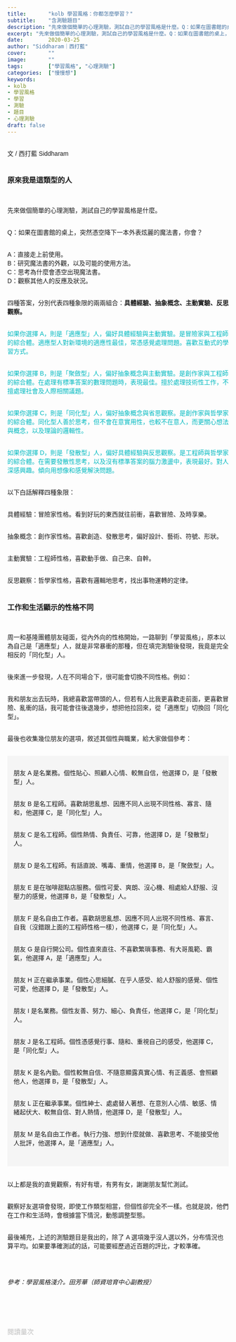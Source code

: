 ```yaml
---
title:       "kolb 學習風格：你都怎麼學習？"
subtitle:    "含測驗題目"
description: "先來做個簡單的心理測驗，測試自己的學習風格是什麼。Q：如果在圖書館的桌上，突然憑空降下一本外表炫麗的魔法書，你會？"
excerpt: "先來做個簡單的心理測驗，測試自己的學習風格是什麼。Q：如果在圖書館的桌上，突然憑空降下一本外表炫麗的魔法書，你會？"
date:        2020-03-25
author: "Siddharam｜西打藍"
cover:       ""
image:       ""
tags:        ["學習風格", "心理測驗"]
categories:  ["慢慢想"]
keywords:
- kolb
- 學習風格
- 學習
- 測驗
- 題目
- 心理測驗
draft: false
---
```


<article style="font-family: 'Noto Sans TC', '微軟正黑體', sans-serif; font-weight: 300;">

<br>文 / 西打藍 Siddharam<br><br>

<h3 class="article-h1-color">原來我是這類型的人</h3><br>

先來做個簡單的心理測驗，測試自己的學習風格是什麼。<br><br>

Q：如果在圖書館的桌上，突然憑空降下一本外表炫麗的魔法書，你會？<br><br>

A：直接走上前使用。<br>
B：研究魔法書的外觀，以及可能的使用方法。<br>
C：思考為什麼會憑空出現魔法書。<br>
D：觀察其他人的反應及狀況。<br><br>

四種答案，分別代表四種象限的兩兩組合：<b>具體經驗、抽象概念、主動實驗、反思觀察。</b><br><br>

<div style="color: rgb(2, 186, 192);">
如果你選擇 A，則是「適應型」人，偏好具體經驗與主動實驗。是冒險家與工程師的綜合體。適應型人對新環境的適應性最佳，常憑感覺處理問題。喜歡互動式的學習方式。<br><br>

如果你選擇 B，則是「聚斂型」人，偏好抽象概念與主動實驗。是創作家與工程師的綜合體。在處理有標準答案的數理問題時，表現最佳。擅於處理技術性工作，不擅處理社會及人際相關議題。<br><br>

如果你選擇 C，則是「同化型」人，偏好抽象概念與省思觀察。是創作家與哲學家的綜合體。同化型人善於思考，但不會在意實用性，也較不在意人，而更關心想法與概念，以及理論的邏輯性。<br><br>

如果你選擇 D，則是「發散型」人，偏好具體經驗與反思觀察。是工程師與哲學家的綜合體。在需要發散性思考，以及沒有標準答案的腦力激盪中，表現最好。對人深感興趣。傾向用想像和感覺解決問題。<br><br>
</div>

以下白話解釋四種象限：<br><br>

具體經驗：冒險家性格。看到好玩的東西就往前衝，喜歡冒險、及時享樂。<br><br>

抽象概念：創作家性格。喜歡創造、發散思考，偏好設計、藝術、符號、形狀。<br><br>

主動實驗：工程師性格，喜歡動手做、自己來、自幹。<br><br>

反思觀察：哲學家性格，喜歡有邏輯地思考，找出事物運轉的定律。<br><br>


<h3 class="article-h1-color">工作和生活顯示的性格不同</h3><br>


周一和基隆團體朋友碰面，從內外向的性格開始，一路聊到「學習風格」，原本以為自己是「適應型」人，就是非常暴衝的那種，但在填完測驗後發現，我竟是完全相反的「同化型」人。<br>
<br>

後來進一步發現，人在不同場合下，很可能會切換不同性格。例如：<br><br>

我和朋友出去玩時，我總喜歡當帶頭的人，但若有人比我更喜歡走前面，更喜歡冒險、亂衝的話，我可能會往後退幾步，想把他拉回來，從「適應型」切換回「同化型」。<br><br>

最後也收集幾位朋友的選項，敘述其個性與職業，給大家做個參考：<br><br>

<div style="background: #F5F5F5; padding: 14px;">

朋友 A 是名業務。個性貼心、照顧人心情、較無自信，他選擇 D，是「發散型」人。<br><br>

朋友 B 是名工程師。喜歡胡思亂想、因應不同人出現不同性格、寡言、隨和，他選擇 C，是「同化型」人。<br><br>

朋友 C 是名工程師。個性熱情、負責任、可靠，他選擇 D，是「發散型」人。<br><br>

朋友 D 是名工程師。有話直說、嘴毒、重情，他選擇 B，是「聚斂型」人。<br><br>

朋友 E 是在咖啡甜點店服務。個性可愛、爽朗、沒心機、相處給人舒服、沒壓力的感覺，他選擇 B，是「發散型」人。<br><br>

朋友 F 是名自由工作者。喜歡胡思亂想、因應不同人出現不同性格、寡言、自我（沒錯跟上面的工程師性格一樣），他選擇 C，是「同化型」人。<br><br>

朋友 G 是自行開公司。個性直來直往、不喜歡繁瑣事務、有大哥風範、霸氣，他選擇 A，是「適應型」人。<br><br>

朋友 H 正在繼承事業。個性心思細膩、在乎人感受、給人舒服的感覺、個性可愛，他選擇 D，是「發散型」人。<br><br>

朋友 I 是名業務。個性友善、努力、細心、負責任，他選擇 C，是「同化型」人。<br><br>

朋友 J 是名工程師。個性憑感覺行事、隨和、重視自己的感受，他選擇 C，是「同化型」人。<br><br>

朋友 K 是名內勤。個性較無自信、不隨意顯露真實心情、有正義感、會照顧他人，他選擇 B，是「發散型」人。<br><br>

朋友 L 正在繼承事業。個性紳士、處處替人著想、在意別人心情、敏感、情緒起伏大、較無自信、對人熱情，他選擇 D，是「發散型」人。<br><br>

朋友 M 是名自由工作者。執行力強、想到什麼就做、喜歡思考、不能接受他人批評，他選擇 A，是「適應型」人。<br><br>

</div><br>

以上都是我的直覺觀察，有好有壞，有男有女，謝謝朋友幫忙測試。<br><br>

觀察好友選項會發現，即使工作類型相當，但個性卻完全不一樣。也就是說，他們在工作和生活時，會根據當下情況，動態調整型態。<br><br>

最後補充，上述的測驗題目是我出的，除了 A 選項幾乎沒人選以外，分布情況也算平均。如果要準確測試的話，可能要經歷過近百題的評比，才較準確。<br><br><br><br>

<i>參考：學習風格淺介。田芳華（師資培育中心副教授）</i><br><br>

<br><br><br>

</article>

<div style="color: #bfbfbf; font-size: 15px;" id="busuanzi_container_page_pv">
  閱讀量<span id="busuanzi_value_page_pv"></span>次
</div>

<script src="../../js/post.js"></script>





